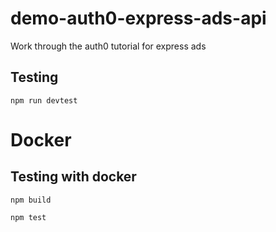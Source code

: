 # demo-auth0-express-ads-api
Work through the auth0 tutorial for express ads

## Testing
```npm run devtest```

# Docker 
## Testing with docker
```npm build```

```npm test```
